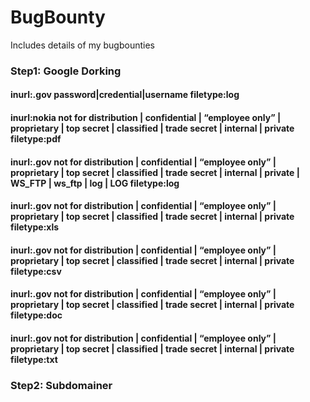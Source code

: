 # BugBounty
Includes details of my bugbounties

### Step1: Google Dorking
#### inurl:.gov password|credential|username filetype:log
#### inurl:nokia not for distribution | confidential | “employee only” | proprietary | top secret | classified | trade secret | internal | private filetype:pdf
#### inurl:.gov not for distribution | confidential | “employee only” | proprietary | top secret | classified | trade secret | internal | private | WS_FTP | ws_ftp | log | LOG filetype:log
#### inurl:.gov not for distribution | confidential | “employee only” | proprietary | top secret | classified | trade secret | internal | private filetype:xls
#### inurl:.gov not for distribution | confidential | “employee only” | proprietary | top secret | classified | trade secret | internal | private filetype:csv
#### inurl:.gov not for distribution | confidential | “employee only” | proprietary | top secret | classified | trade secret | internal | private filetype:doc
#### inurl:.gov not for distribution | confidential | “employee only” | proprietary | top secret | classified | trade secret | internal | private filetype:txt

### Step2: Subdomainer
